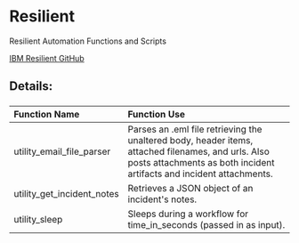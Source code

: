 # Resilient
Resilient Automation Functions and Scripts

[IBM Resilient GitHub](https://github.com/ibmresilient)


## Details:

###
| **Function Name** | **Function Use** |
| :------------- |:-------------|
| utility_email_file_parser | Parses an .eml file retrieving the unaltered body, header items, attached filenames, and urls. Also posts attachments as both incident artifacts and incident attachments. |
| utility_get_incident_notes | Retrieves a JSON object of an incident's notes. |
| utility_sleep | Sleeps during a workflow for time_in_seconds (passed in as input). |
